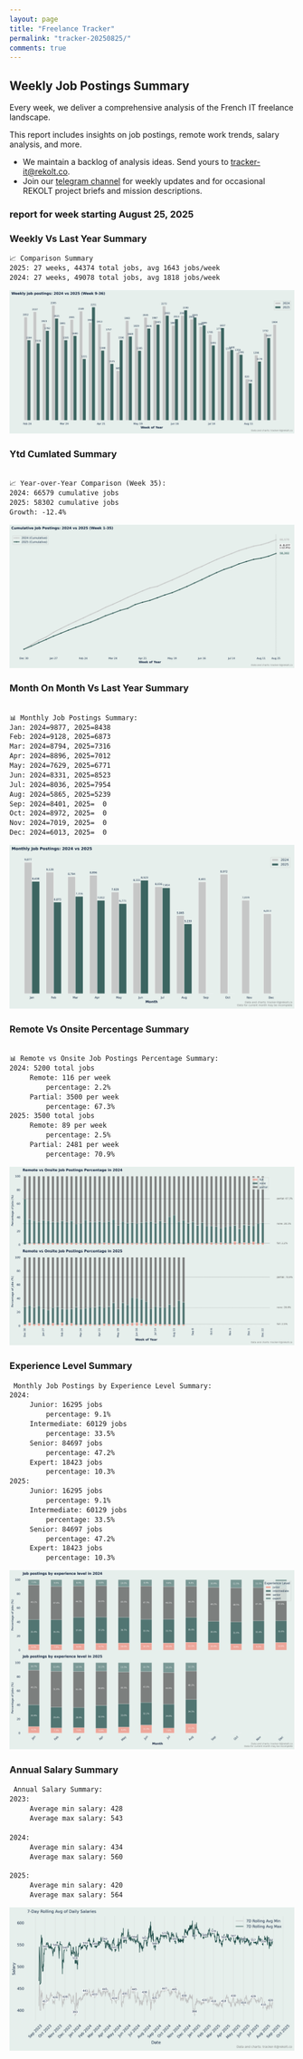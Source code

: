 ```yaml
---
layout: page
title: "Freelance Tracker"
permalink: "tracker-20250825/"
comments: true
---
```

## Weekly Job Postings Summary

Every week, we deliver a comprehensive analysis of the French IT freelance landscape.

This report includes insights on job postings, remote work trends, salary analysis, and more.
* We maintain a backlog of analysis ideas. Send yours to tracker-it@rekolt.co.
* Join our [telegram channel](https://t.me/+3y9PJaF335UxYTg0) for weekly updates and for occasional REKOLT project briefs and mission descriptions.

### report for week starting August 25, 2025



### Weekly Vs Last Year Summary

```markdown
📈 Comparison Summary
2025: 27 weeks, 44374 total jobs, avg 1643 jobs/week
2024: 27 weeks, 49078 total jobs, avg 1818 jobs/week

```

![Weekly Vs Last Year Chart](figs/20250825_weekly_job_postings_comparison.png)

### Ytd Cumlated Summary

```markdown

📈 Year-over-Year Comparison (Week 35):
2024: 66579 cumulative jobs
2025: 58302 cumulative jobs
Growth: -12.4%

```

![Ytd Cumlated Chart](figs/20250825_cumulative_job_postings_comparison.png)

### Month On Month Vs Last Year Summary

```markdown

📊 Monthly Job Postings Summary:
Jan: 2024=9877, 2025=8438
Feb: 2024=9128, 2025=6873
Mar: 2024=8794, 2025=7316
Apr: 2024=8896, 2025=7012
May: 2024=7629, 2025=6771
Jun: 2024=8331, 2025=8523
Jul: 2024=8036, 2025=7954
Aug: 2024=5865, 2025=5239
Sep: 2024=8401, 2025=  0
Oct: 2024=8972, 2025=  0
Nov: 2024=7019, 2025=  0
Dec: 2024=6013, 2025=  0

```

![Month On Month Vs Last Year Chart](figs/20250825_monthly_job_postings_comparison.png)

### Remote Vs Onsite Percentage Summary

```markdown

📊 Remote vs Onsite Job Postings Percentage Summary:
2024: 5200 total jobs
	 Remote: 116 per week
		 percentage: 2.2%
	 Partial: 3500 per week
		 percentage: 67.3%
2025: 3500 total jobs
	 Remote: 89 per week
		 percentage: 2.5%
	 Partial: 2481 per week
		 percentage: 70.9%

```

![Remote Vs Onsite Percentage Chart](figs/20250825_remote_vs_onsite_percentage_comparison.png)

### Experience Level Summary

```markdown
 Monthly Job Postings by Experience Level Summary:
2024:
	 Junior: 16295 jobs
		 percentage: 9.1%
	 Intermediate: 60129 jobs
		 percentage: 33.5%
	 Senior: 84697 jobs
		 percentage: 47.2%
	 Expert: 18423 jobs
		 percentage: 10.3%
2025:
	 Junior: 16295 jobs
		 percentage: 9.1%
	 Intermediate: 60129 jobs
		 percentage: 33.5%
	 Senior: 84697 jobs
		 percentage: 47.2%
	 Expert: 18423 jobs
		 percentage: 10.3%

```

![Experience Level Monthly Chart](figs/20250825_experience_level_monthly_comparison.png)

### Annual Salary Summary

```markdown
 Annual Salary Summary:
2023:
	 Average min salary: 428 
	 Average max salary: 543 

2024:
	 Average min salary: 434 
	 Average max salary: 560 

2025:
	 Average min salary: 420 
	 Average max salary: 564 

```

![Annual Salary Chart](figs/20250825_salary_analysis_rolling_avg.png)

